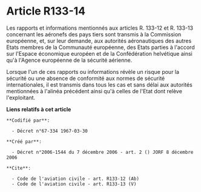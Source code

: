# Article R133-14

Les rapports et informations mentionnés aux articles R. 133-12 et R. 133-13 concernant les aéronefs des pays tiers sont
transmis à la Commission européenne, et, sur leur demande, aux autorités aéronautiques des autres Etats membres de la
Communauté européenne, des Etats parties à l'accord sur l'Espace économique européen et de la Confédération helvétique ainsi
qu'à l'Agence européenne de la sécurité aérienne.

Lorsque l'un de ces rapports ou informations révèle un risque pour la sécurité ou une absence de conformité aux normes de
sécurité internationales, il est transmis dans tous les cas et sans délai aux autorités mentionnées à l'alinéa précédent
ainsi qu'à celles de l'Etat dont relève l'exploitant.

**Liens relatifs à cet article**

	**Codifié par**:

	  - Décret n°67-334 1967-03-30

	**Créé par**:

	  - Décret n°2006-1544 du 7 décembre 2006 - art. 2 () JORF 8 décembre 2006

	**Cite**:

	  - Code de l'aviation civile - art. R133-12 (Ab)
	  - Code de l'aviation civile - art. R133-13 (V)
